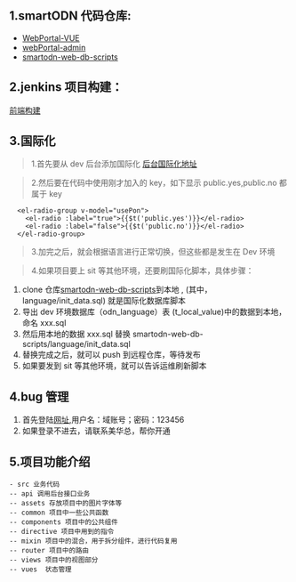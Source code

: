 ## 1.smartODN 代码仓库:

- [WebPortal-VUE](http://sd-dev-git.huawei.com/SmartODN/WebPortal-VUE)
- [webPortal-admin](http://sd-dev-git.huawei.com/SmartODN/webPortal-admin)
- [smartodn-web-db-scripts](http://sd-dev-git.huawei.com/SmartODN/smartodn-web-db-scripts)

## 2.jenkins 项目构建：

[前端构建](http://10.68.50.129:8080/view/smartodn_web/job/smartodn_web_ci/view/webportal_vue/)

## 3.国际化

> 1.首先要从 dev 后台添加国际化 [后台国际化地址](http://sd-smartodn-dev.huawei.com:38000/#/system/language)

> 2.然后要在代码中使用刚才加入的 key，如下显示 public.yes,public.no 都属于 key

```
  <el-radio-group v-model="usePon">
    <el-radio :label="true">{{$t('public.yes')}}</el-radio>
    <el-radio :label="false">{{$t('public.no')}}</el-radio>
  </el-radio-group>
```

> 3.加完之后，就会根据语言进行正常切换，但这些都是发生在 Dev 环境

> 4.如果项目要上 sit 等其他环境，还要刷国际化脚本，具体步骤：

1. clone 仓库[smartodn-web-db-scripts](http://sd-dev-git.huawei.com/SmartODN/smartodn-web-db-scripts)到本地 , (其中，language/init_data.sql) 就是国际化数据库脚本
2. 导出 dev 环境数据库（odn_language）表 (t_local_value)中的数据到本地，命名 xxx.sql
3. 然后用本地的数据 xxx.sql 替换 smartodn-web-db-scripts/language/init_data.sql
4. 替换完成之后，就可以 push 到远程仓库，等待发布
5. 如果要发到 sit 等其他环境，就可以告诉运维刷新脚本

## 4.bug 管理

1. 首先登陆[网址](http://sd-smartmgr.huawei.com/zentao/index.php?m=bug&f=browse),用户名：域账号；密码：123456
2. 如果登录不进去，请联系美华总，帮你开通

## 5.项目功能介绍

```
- src 业务代码
-- api 调用后台接口业务
-- assets 存放项目中的图片字体等
-- common 项目中一些公共函数
-- components 项目中的公共组件
-- directive 项目中用到的指令
-- mixin 项目中的混合，用于拆分组件，进行代码复用
-- router 项目中的路由
-- views 项目中的视图部分
-- vues  状态管理
```
